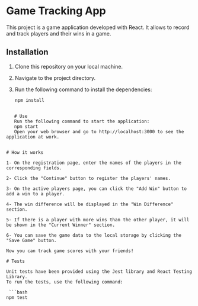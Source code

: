 # Game Tracking App

This project is a game application developed with React. It allows to record and track players and their wins in a game.

## Installation

1. Clone this repository on your local machine.
2. Navigate to the project directory.
3. Run the following command to install the dependencies:

   ```bash
   npm install

```

   # Use
   Run the following command to start the application:
   npm start
   Open your web browser and go to http://localhost:3000 to see the application at work.
   

# How it works

1- On the registration page, enter the names of the players in the corresponding fields.

2- Click the "Continue" button to register the players' names.

3- On the active players page, you can click the "Add Win" button to add a win to a player.

4- The win difference will be displayed in the "Win Difference" section.

5- If there is a player with more wins than the other player, it will be shown in the "Current Winner" section.

6- You can save the game data to the local storage by clicking the "Save Game" button.

Now you can track game scores with your friends!

# Tests

Unit tests have been provided using the Jest library and React Testing Library.
To run the tests, use the following command:

 ```bash
npm test

```